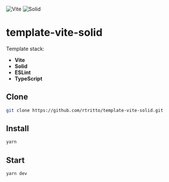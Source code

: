 ![Vite](https://avatars.githubusercontent.com/u/65625612?s=48&v=4)
![Solid](https://avatars.githubusercontent.com/u/79226042?s=48&v=4)

# template-vite-solid

Template stack:
- **Vite**
- **Solid**
- **ESLint**
- **TypeScript**

## Clone
```sh
git clone https://github.com/rtritto/template-vite-solid.git
```

## Install
```sh
yarn
```

## Start
```sh
yarn dev
```